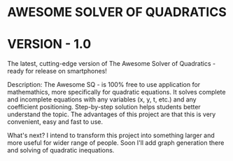# AWESOME SOLVER OF QUADRATICS
# VERSION - 1.0
The latest, cutting-edge version of The Awesome Solver of Quadratics - ready for release on smartphones!

Description: The Awesome SQ - is 100% free to use application for mathemathics, more specifically for quadratic equations. It solves complete and incomplete equations with any variables (x, y, t, etc.) and any coefficient positioning. Step-by-step solution helps students better understand the topic. The advantages of this project are that this is very convenient, easy and fast to use.

What's next? I intend to transform this project into something larger and more useful for wider range of people. Soon I'll add graph generation there and solving of quadratic inequations.
